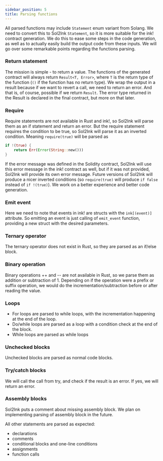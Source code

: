 ```yaml
---
sidebar_position: 5
title: Parsing functions
---
```


All parsed functions may include `Statement` enum variant from Solang. We need to convert this to Sol2Ink `Statement`, so it is more suitable for the ink! contract generation. We do this to ease some steps in the code generation, as well as to actually easily build the output code from these inputs. We will go over some remarkable points regarding the functions parsing.

### Return statement

The mission is simple - to return a value. The functions of the generated contract will always return `Result<T, Error>`, where `T` is the return type of the function (`()` if the function has no return type). We wrap the output in a result because if we want to revert a call, we need to return an error. And that is, of course, possible if we return `Result`. The error type returned in the Result is declared in the final contract, but more on that later.

### Require

Require statements are not available in Rust and ink!, so Sol2Ink will parse them as an if statement and return an error. But the require statement requires the condition to be true, so Sol2Ink will parse it as an inverted condition. Meaning `require(true)` will be parsed as 
```Rust
if !(true) {
    return Err(Error(String::new()))
}
```
If the error message was defined in the Solidity contract, Sol2Ink will use this error message in the ink! contract as well, but if it was not provided, Sol2Ink will provide its own error message. Future versions of Sol2Ink will produce a nicer inverted conditions (so `require(true)` will produce `if false` instead of `if !(true)`). We work on a better experience and better code generation.

### Emit event

Here we need to note that events in ink! are structs with the `ink[(event)]` attribute. So emitting an event is just calling of `emit_event` function, providing a new struct with the desired parameters.

### Ternary operator

The ternary operator does not exist in Rust, so they are parsed as an if/else block.

### Binary operation

Binary operations ++ and -- are not available in Rust, so we parse them as addition or subtraction of 1. Depending on if the operation were a prefix or suffix operation, we would do the incrementation/subtraction before or after reading the value.

### Loops

- For loops are parsed to while loops, with the incrementation happening at the end of the loop. 
- Do/while loops are parsed as a loop with a condition check at the end of the block. 
- While loops are parsed as while loops 

### Unchecked blocks

Unchecked blocks are parsed as normal code blocks.

### Try/catch blocks

We will call the call from try, and check if the result is an error. If yes, we will return an error.

### Assembly blocks

Sol2Ink puts a comment about missing assembly block. We plan on implementing parsing of assembly block in the future.

All other statements are parsed as expected:
- declarations
- comments
- conditional blocks and one-line conditions
- assignments
- function calls
